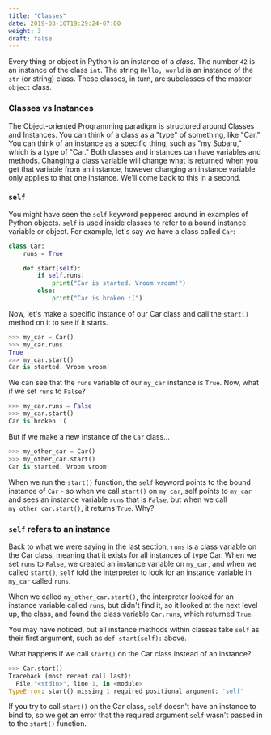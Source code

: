 ```yaml
---
title: "Classes"
date: 2019-03-10T19:29:24-07:00
weight: 3
draft: false
---
```


Every thing or object in Python is an instance of a *class*. The number `42` is an instance of the class `int`. The string `Hello, world` is an instance of the `str` (or string) class. These classes, in turn, are subclasses of the master `object` class.


### Classes vs Instances

The Object-oriented Programming paradigm is structured around Classes and Instances. You can think of a class as a "type" of something, like "Car." You can think of an instance as a specific thing, such as "my Subaru," which is a type of "Car." Both classes and instances can have variables and methods. Changing a class variable will change what is returned when you get that variable from an instance, however changing an instance variable only applies to that one instance. We'll come back to this in a second.


### `self`

You might have seen the `self` keyword peppered around in examples of Python objects. `self` is used inside classes to refer to a bound instance variable or object. For example, let's say we have a class called `Car`:

```python
class Car:
    runs = True

    def start(self):
        if self.runs:
            print("Car is started. Vroom vroom!")
        else:
            print("Car is broken :(")
```

Now, let's make a specific instance of our Car class and call the `start()` method on it to see if it starts.

```python
>>> my_car = Car()
>>> my_car.runs
True
>>> my_car.start()
Car is started. Vroom vroom!
```

We can see that the `runs` variable of our `my_car` instance is `True`. Now, what if we set `runs` to `False`?

```python
>>> my_car.runs = False
>>> my_car.start()
Car is broken :(
```

But if we make a new instance of the `Car` class...

```python
>>> my_other_car = Car()
>>> my_other_car.start()
Car is started. Vroom vroom!
```

When we run the `start()` function, the `self` keyword points to the bound instance of `Car` - so when we call `start()` on `my_car`, self points to `my_car` and sees an instance variable `runs` that is `False`, but when we call `my_other_car.start()`, it returns `True`. Why?


### `self` refers to an instance

Back to what we were saying in the last section, `runs` is a class variable on the Car class, meaning that it exists for all instances of type Car. When we set `runs` to `False`, we created an instance variable on `my_car`, and when we called `start()`, `self` told the interpreter to look for an instance variable in `my_car` called `runs`.

When we called `my_other_car.start()`, the interpreter looked for an instance variable called `runs`, but didn't find it, so it looked at the next level up, the class, and found the class variable `Car.runs`, which returned `True`.

You may have noticed, but all instance methods within classes take `self` as their first argument, such as `def start(self):` above.

What happens if we call `start()` on the Car class instead of an instance?

```python
>>> Car.start()
Traceback (most recent call last):
  File "<stdin>", line 1, in <module>
TypeError: start() missing 1 required positional argument: 'self'
```

If you try to call `start()` on the Car class, `self` doesn't have an instance to bind to, so we get an error that the required argument `self` wasn't passed in to the `start()` function.